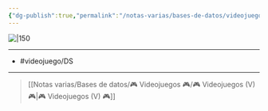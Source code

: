 ```yaml
---
{"dg-publish":true,"permalink":"/notas-varias/bases-de-datos/videojuegos/v-pokemon-negro/"}
---
```



![|150](https://images.igdb.com/igdb/image/upload/t_cover_big/co1z1x.jpg)

---

- #videojuego/DS

---

> [[Notas varias/Bases de datos/🎮 Videojuegos 🎮/🎮 Videojuegos (V) 🎮\|🎮 Videojuegos (V) 🎮]]